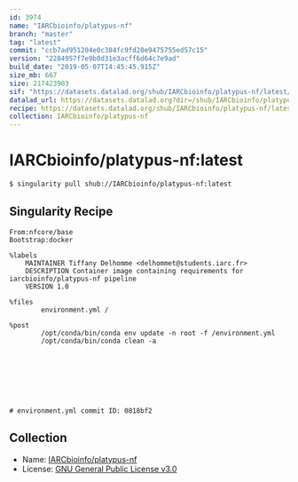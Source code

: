 ```yaml
---
id: 3974
name: "IARCbioinfo/platypus-nf"
branch: "master"
tag: "latest"
commit: "ccb7ad951204e0c384fc9fd20e9475755ed57c15"
version: "2284957f7e9b0d31e3acff6d64c7e9ad"
build_date: "2019-05-07T14:45:45.915Z"
size_mb: 667
size: 217423903
sif: "https://datasets.datalad.org/shub/IARCbioinfo/platypus-nf/latest/2019-05-07-ccb7ad95-2284957f/2284957f7e9b0d31e3acff6d64c7e9ad.simg"
datalad_url: https://datasets.datalad.org?dir=/shub/IARCbioinfo/platypus-nf/latest/2019-05-07-ccb7ad95-2284957f/
recipe: https://datasets.datalad.org/shub/IARCbioinfo/platypus-nf/latest/2019-05-07-ccb7ad95-2284957f/Singularity
collection: IARCbioinfo/platypus-nf
---
```


# IARCbioinfo/platypus-nf:latest

```bash
$ singularity pull shub://IARCbioinfo/platypus-nf:latest
```

## Singularity Recipe

```singularity
From:nfcore/base
Bootstrap:docker

%labels
    MAINTAINER Tiffany Delhomme <delhommet@students.iarc.fr>
    DESCRIPTION Container image containing requirements for iarcbioinfo/platypus-nf pipeline
    VERSION 1.0

%files
        environment.yml /

%post
        /opt/conda/bin/conda env update -n root -f /environment.yml
        /opt/conda/bin/conda clean -a








# environment.yml commit ID: 0818bf2
```

## Collection

 - Name: [IARCbioinfo/platypus-nf](https://github.com/IARCbioinfo/platypus-nf)
 - License: [GNU General Public License v3.0](https://api.github.com/licenses/gpl-3.0)

